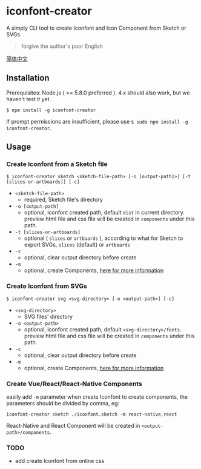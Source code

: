 # iconfont-creator

A simply CLI tool to create Iconfont and Icon Component from Sketch or SVGs.

> forgive the author's poor English

[简体中文](./README.md)

## Installation

Prerequisites: Node.js ( >= 5.8.0 preferred ). 4.x should also work, but we haven't test it yet.

`$ npm install -g iconfont-creator`

If prompt permissions are insufficient, please use `$ sudo npm install -g iconfont-creator`.

## Usage

### Create Iconfont from a Sketch file

`$ iconfont-creator sketch <sketch-file-path> [-o [output-path]>] [-t [slices-or-artboards]] [-c]`

- `<sketch-file-path>`
  - required, Sketch file's directory
- `-o [output-path]`
  - optional, iconfont created path, default `dist` in current directory. preview html file and css file will be created in `components` under this path.
- `-t [slices-or-artboards]`
  - optional ( `slices` or `artboards` ), according to what for Sketch to export SVGs, `slices` (default) or `artboards`
- `-c`
  - optional, clear output directory before create
- `-m`
  - optional, create Components, [here for more information](#create-vuereactreact-native-components)

### Create Iconfont from SVGs

`$ iconfont-creator svg <svg-directory> [-o <output-path>] [-c]`

- `<svg-directory>`
  - SVG files' directory
- `-o <output-path>`
  - optional, iconfont created path, default `<svg-directory>/fonts`. preview html file and css file will be created in `components` under this path.
- `-c`
  - optional, clear output directory before create
- `-m`
  - optional, create Components, [here for more information](#create-vuereactreact-native-components)

### Create Vue/React/React-Native Components

easily add `-m` parameter when create Iconfont to create components, the parameters should be divided by comma, eg:

`iconfont-creator sketch ./iconfont.sketch -m react-native,react`

React-Native and React Component will be created in `<output-path>/components`.

### TODO

- add create Iconfont from online css
